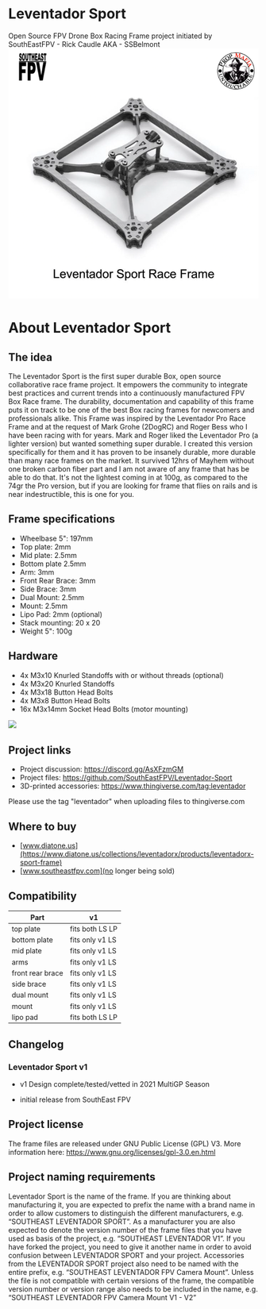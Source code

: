 # Leventador Sport
Open Source FPV Drone Box Racing Frame project initiated by SouthEastFPV - Rick Caudle AKA - SSBelmont
<img src="https://github.com/SouthEastFPV/Leventador-Sport/blob/main/Images/LS_V1.png?raw=true" width="800">

# About Leventador Sport
## The idea
The Leventador Sport is the first super durable Box, open source collaborative race frame project. It empowers the community to integrate best practices and current trends into a continuously manufactured FPV Box Race frame. The durability, documentation and capability of this frame puts it on track to be one of the best Box racing frames for newcomers and professionals alike. This Frame was inspired by the Leventador Pro Race Frame and at the request of Mark Grohe (2DogRC) and Roger Bess who I have been racing with for years. Mark and Roger liked the Leventador Pro (a lighter version) but wanted something super durable.  I created this version specifically for them and it has proven to be insanely durable, more durable than many race frames on the market. It survived 12hrs of Mayhem without one broken carbon fiber part and I am not aware of any frame that has be able to do that. It's not the lightest coming in at 100g, as compared to the 74gr the Pro version, but if you are looking for frame that flies on rails and is near indestructible, this is one for you. 

## Frame specifications
* Wheelbase 5": 197mm
* Top plate: 2mm
* Mid plate: 2.5mm 
* Bottom plate 2.5mm
* Arm: 3mm
* Front Rear Brace: 3mm
* Side Brace: 3mm
* Dual Mount: 2.5mm
* Mount: 2.5mm
* Lipo Pad: 2mm (optional)
* Stack mounting:  20 x 20
* Weight 5": 100g

## Hardware
* 4x M3x10 Knurled Standoffs with or without threads (optional)
* 4x M3x20 Knurled Standoffs 
* 4x M3x18 Button Head Bolts
* 4x M3x8 Button Head Bolts
* 16x M3x14mm Socket Head Bolts (motor mounting)


<img src="https://raw.githubusercontent.com/tbs-trappy/source_one/master/SourceOne_press_insert_nut.png" width="800">

## Project links
* Project discussion: https://discord.gg/AsXFzmGM 
* Project files: https://github.com/SouthEastFPV/Leventador-Sport 
* 3D-printed accessories: https://www.thingiverse.com/tag:leventador

Please use the tag "leventador" when uploading files to thingiverse.com

## Where to buy
* [www.diatone.us](https://www.diatone.us/collections/leventadorx/products/leventadorx-sport-frame)
* [www.southeastfpv.com](no longer being sold)

## Compatibility

| Part             |              v1|    
| ---------------  | -------------  |
| top plate        |fits both LS LP |         
| bottom plate     |fits only v1 LS |   
| mid plate        |fits only v1 LS |              
| arms             |fits only v1 LS |                 
| front rear brace |fits only v1 LS |                
| side brace       |fits only v1 LS |              
| dual mount       |fits only v1 LS |            
| mount            |fits only v1 LS |
| lipo pad         |fits both LS LP | 


## Changelog
### Leventador Sport v1
* v1 Design complete/tested/vetted in 2021 MultiGP Season

* initial release from SouthEast FPV

## Project license
The frame files are released under GNU Public License (GPL) V3. More information here: https://www.gnu.org/licenses/gpl-3.0.en.html 

## Project naming requirements
Leventador Sport is the name of the frame.  If you are thinking about manufacturing it, you are expected to prefix the name with a brand name in order to allow customers to distinguish the different manufacturers, e.g. “SOUTHEAST LEVENTADOR SPORT”. As a manufacturer you are also expected to denote the version number of the frame files that you have used as basis of the project, e.g. “SOUTHEAST LEVENTADOR V1”. 
If you have forked the project, you need to give it another name in order to avoid confusion between LEVENTADOR SPORT and your project.
Accessories from the LEVENTADOR SPORT project also need to be named with the entire prefix, e.g. “SOUTHEAST LEVENTADOR FPV Camera Mount”. Unless the file is not compatible with certain versions of the frame, the compatible version number or version range also needs to be included in the name, e.g. “SOUTHEAST LEVENTADOR FPV Camera Mount V1 - V2”


